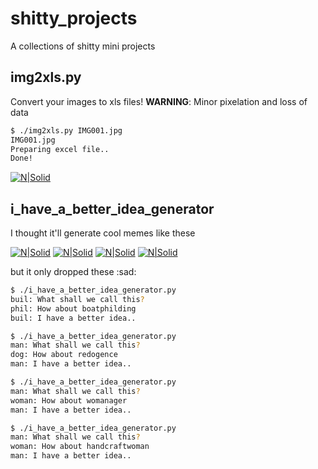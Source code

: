 # shitty_projects
A collections of shitty mini projects

## img2xls.py
Convert your images to xls files! 
**WARNING**: Minor pixelation and loss of data

```sh
$ ./img2xls.py IMG001.jpg
IMG001.jpg
Preparing excel file..
Done!
```

[![N|Solid](https://raw.githubusercontent.com/avinayak/shitty_projects/master/screenshots/img2xls_1.PNG)](https://raw.githubusercontent.com/avinayak/shitty_projects/master/screenshots/img2xls_1.PNG)

## i_have_a_better_idea_generator
I thought it'll generate cool memes like these

[![N|Solid](https://github.com/avinayak/shitty_projects/raw/master/screenshots/ihabi1.jpg)](https://github.com/avinayak/shitty_projects/raw/master/screenshots/ihabi1.jpg)
[![N|Solid](https://github.com/avinayak/shitty_projects/raw/master/screenshots/ihabi2.png)](https://github.com/avinayak/shitty_projects/raw/master/screenshots/ihabi2.png)
[![N|Solid](https://github.com/avinayak/shitty_projects/raw/master/screenshots/ihabi3.png)](https://github.com/avinayak/shitty_projects/raw/master/screenshots/ihabi3.png)
[![N|Solid](https://github.com/avinayak/shitty_projects/raw/master/screenshots/ihabi4.png)](https://github.com/avinayak/shitty_projects/raw/master/screenshots/ihabi4.png)

but it only dropped these :sad:

```sh
$ ./i_have_a_better_idea_generator.py
buil: What shall we call this?
phil: How about boatphilding
buil: I have a better idea..
```
```sh
$ ./i_have_a_better_idea_generator.py
man: What shall we call this?
dog: How about redogence
man: I have a better idea..
```
```sh
$ ./i_have_a_better_idea_generator.py
man: What shall we call this?
woman: How about womanager
man: I have a better idea..
```
```sh
$ ./i_have_a_better_idea_generator.py
man: What shall we call this?
woman: How about handcraftwoman
man: I have a better idea..
```
